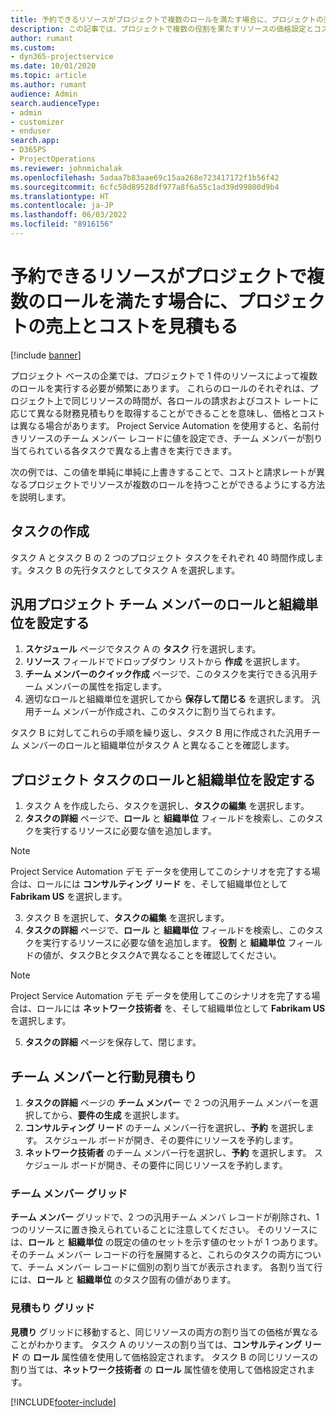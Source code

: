 ```yaml
---
title: 予約できるリソースがプロジェクトで複数のロールを満たす場合に、プロジェクトの売上とコストを見積もる
description: この記事では、プロジェクトで複数の役割を果たすリソースの価格設定とコスト計算をサポートするために、価格設定ディメンジョンを使用する方法について説明します。
author: rumant
ms.custom:
- dyn365-projectservice
ms.date: 10/01/2020
ms.topic: article
ms.author: rumant
audience: Admin
search.audienceType:
- admin
- customizer
- enduser
search.app:
- D365PS
- ProjectOperations
ms.reviewer: johnmichalak
ms.openlocfilehash: 5adaa7b83aae69c15aa268e723417172f1b56f42
ms.sourcegitcommit: 6cfc50d89528df977a8f6a55c1ad39d99800d9b4
ms.translationtype: HT
ms.contentlocale: ja-JP
ms.lasthandoff: 06/03/2022
ms.locfileid: "8916156"
---
```

# <a name="estimate-project-sales-and-costs-when-a-bookable-resource-fills-multiple-roles-for-a-project"></a>予約できるリソースがプロジェクトで複数のロールを満たす場合に、プロジェクトの売上とコストを見積もる 

[!include [banner](../includes/psa-now-project-operations.md)]

プロジェクト ベースの企業では、プロジェクトで 1 件のリソースによって複数のロールを実行する必要が頻繁にあります。 これらのロールのそれぞれは、プロジェクト上で同じリソースの時間が、各ロールの請求およびコスト レートに応じて異なる財務見積もりを取得することができることを意味し、価格とコストは異なる場合があります。 Project Service Automation を使用すると、名前付きリソースのチーム メンバー レコードに値を設定でき、チーム メンバーが割り当てられている各タスクで異なる上書きを実行できます。

次の例では、この値を単純に単純に上書きすることで、コストと請求レートが異なるプロジェクトでリソースが複数のロールを持つことができるようにする方法を説明します。

## <a name="create-tasks"></a>タスクの作成
タスク A とタスク B の 2 つのプロジェクト タスクをそれぞれ 40 時間作成します。タスク B の先行タスクとしてタスク A を選択します。

## <a name="set-up-role-and-organization-unit-for-a-generic-project-team-member"></a>汎用プロジェクト チーム メンバーのロールと組織単位を設定する

1. **スケジュール** ページでタスク A の **タスク** 行を選択します。 
2. **リソース** フィールドでドロップダウン リストから **作成** を選択します。
3. **チーム メンバーのクイック作成** ページで、このタスクを実行できる汎用チーム メンバーの属性を指定します。
4. 適切なロールと組織単位を選択してから **保存して閉じる** を選択します。 汎用チーム メンバーが作成され、このタスクに割り当てられます。 

タスク B に対してこれらの手順を繰り返し、タスク B 用に作成された汎用チーム メンバーのロールと組織単位がタスク A と異なることを確認します。 

## <a name="set-up-role-and-organization-unit-for-a-project-task"></a>プロジェクト タスクのロールと組織単位を設定する

1. タスク A を作成したら、タスクを選択し、**タスクの編集** を選択します。
2. **タスクの詳細** ページで、**ロール** と **組織単位** フィールドを検索し、このタスクを実行するリソースに必要な値を追加します。 

  > [!NOTE]
  > Project Service Automation デモ データを使用してこのシナリオを完了する場合は、ロールには **コンサルティング リード** を、そして組織単位として **Fabrikam US** を選択します。

3. タスク B を選択して、**タスクの編集** を選択します。
4. **タスクの詳細** ページで、**ロール** と **組織単位** フィールドを検索し、このタスクを実行するリソースに必要な値を追加します。 **役割** と **組織単位** フィールドの値が、タスクBとタスクAで異なることを確認してください。 

  > [!NOTE]
  > Project Service Automation デモ データを使用してこのシナリオを完了する場合は、ロールには **ネットワーク技術者** を、そして組織単位として **Fabrikam US** を選択します。

5. **タスクの詳細** ページを保存して、閉じます。 

## <a name="team-member-and-estimates-behavior"></a>チーム メンバーと行動見積もり 

1. **タスクの詳細** ページの **チーム メンバー** で 2 つの汎用チーム メンバーを選択してから、**要件の生成** を選択します。 
2. **コンサルティング リード** のチーム メンバー行を選択し、**予約** を選択します。 スケジュール ボードが開き、その要件にリソースを予約します。
3. **ネットワーク技術者** のチーム メンバー行を選択し、**予約** を選択します。 スケジュール ボードが開き、その要件に同じリソースを予約します。

### <a name="team-member-grid"></a>チーム メンバー グリッド 
**チーム メンバー** グリッドで、2 つの汎用チーム メンバ レコードが削除され、1 つのリソースに置き換えられていることに注意してください。 そのリソースには、**ロール** と **組織単位** の既定の値のセットを示す値のセットが 1 つあります。
そのチーム メンバー レコードの行を展開すると、これらのタスクの両方について、チーム メンバー レコードに個別の割り当てが表示されます。 各割り当て行には、**ロール** と **組織単位** のタスク固有の値があります。 

### <a name="estimates-grid"></a>見積もり グリッド 
**見積り** グリッドに移動すると、同じリソースの両方の割り当ての価格が異なることがわかります。
タスク A のリソースの割り当ては、**コンサルティング リード** の **ロール** 属性値を使用して価格設定されます。 タスク B の同じリソースの割り当ては、**ネットワーク技術者** の **ロール** 属性値を使用して価格設定されます。



[!INCLUDE[footer-include](../includes/footer-banner.md)]
